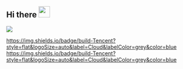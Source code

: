 ## Hi there <img src="https://raw.githubusercontent.com/MartinHeinz/MartinHeinz/master/wave.gif" width="30px">
  <img align="center" src="https://github-readme-stats.vercel.app/api/?username=basedang&theme=or" />

https://img.shields.io/badge/build-Tencent?style=flat&logoSize=auto&label=Cloud&labelColor=grey&color=blue
https://img.shields.io/badge/build-Tencent?style=flat&logoSize=auto&label=Cloud&labelColor=grey&color=blue





<!--
**basedang/basedang** is a ✨ _special_ ✨ repository because its `README.md` (this file) appears on your GitHub profile.

Here are some ideas to get you started:

- 🔭 I’m currently working on ...
- 🌱 I’m currently learning ...
- 👯 I’m looking to collaborate on ...
- 🤔 I’m looking for help with ...
- 💬 Ask me about ...
- 📫 How to reach me: ...
- 😄 Pronouns: ...
- ⚡ Fun fact: ...
-->
